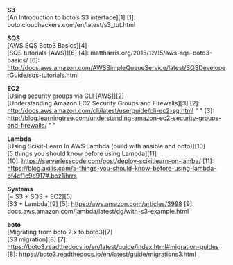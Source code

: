 **S3**  
[An Introduction to boto’s S3 interface][1]
[1]: boto.cloudhackers.com/en/latest/s3_tut.html

**SQS**  
[AWS SQS Boto3 Basics][4]  
[SQS tutorials [AWS]][6]
[4]: mattharris.org/2015/12/15/aws-sqs-boto3-basics/
[6]: http://docs.aws.amazon.com/AWSSimpleQueueService/latest/SQSDeveloperGuide/sqs-tutorials.html

**EC2**  
[Using security groups via CLI [AWS]][2]  
[Understanding Amazon EC2 Security Groups and Firewalls][3]
[2]: http://docs.aws.amazon.com/cli/latest/userguide/cli-ec2-sg.html " "
[3]: http://blog.learningtree.com/understanding-amazon-ec2-security-groups-and-firewalls/ " "

**Lambda**  
[Using Scikit-Learn In AWS Lambda (build with ansible and boto)][10]  
[5 things you should know before using Lambda][11]  
[10]: https://serverlesscode.com/post/deploy-scikitlearn-on-lamba/
[11]: https://blog.axilis.com/5-things-you-should-know-before-using-lambda-bf4cf1c9d917#.boz1ihrrs

**Systems**  
[~ S3 + SQS + EC2][5]  
[S3 + Lambda][9]
[5]: https://aws.amazon.com/articles/3998
[9]: docs.aws.amazon.com/lambda/latest/dg/with-s3-example.html

**boto**  
[Migrating from boto 2.x to boto3][7]  
[S3 migration][8]
[7]: https://boto3.readthedocs.io/en/latest/guide/index.html#migration-guides
[8]: https://boto3.readthedocs.io/en/latest/guide/migrations3.html
